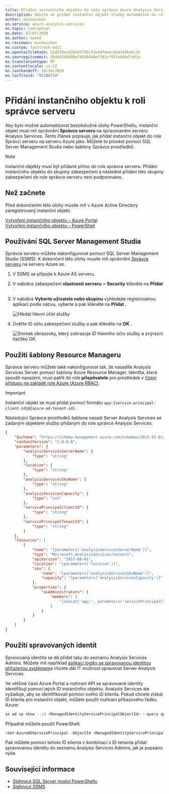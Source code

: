 ```yaml
---
title: Přidání instančního objektu do role správce Azure Analysis Services | Microsoft Docs
description: Naučte se přidat instanční objekt služby Automation do role správce serveru Azure Analysis Services.
author: minewiskan
ms.service: azure-analysis-services
ms.topic: conceptual
ms.date: 07/07/2020
ms.author: owend
ms.reviewer: minewiskan
ms.custom: fasttrack-edit
ms.openlocfilehash: b1d5f8ec628245756c53e4dfeeecdeb3a4bebc2e
ms.sourcegitcommit: 3bdeb546890a740384a8ef383cf915e84bd7e91e
ms.translationtype: MT
ms.contentlocale: cs-CZ
ms.lasthandoff: 10/30/2020
ms.locfileid: "93100724"
---
```

# <a name="add-a-service-principal-to-the-server-administrator-role"></a>Přidání instančního objektu k roli správce serveru 

 Aby bylo možné automatizovat bezobslužné úlohy PowerShellu, instanční objekt musí mít oprávnění **Správce serveru** na spravovaném serveru Analysis Services. Tento článek popisuje, jak přidat instanční objekt do role Správci serveru na serveru Azure jako. Můžete to provést pomocí SQL Server Management Studio nebo šablony Správce prostředků. 

> [!NOTE]
> Instanční objekty musí být přidané přímo do role správce serveru. Přidání instančního objektu do skupiny zabezpečení a následné přidání této skupiny zabezpečení do role správce serveru není podporováno. 

## <a name="before-you-begin"></a>Než začnete
Před dokončením této úlohy musíte mít v Azure Active Directory zaregistrovaný instanční objekt.

[Vytvoření instančního objektu – Azure Portal](../active-directory/develop/howto-create-service-principal-portal.md)   
[Vytvoření instančního objektu – PowerShell](../active-directory/develop/howto-authenticate-service-principal-powershell.md)

## <a name="using-sql-server-management-studio"></a>Používání SQL Server Management Studia

Správce serveru můžete nakonfigurovat pomocí SQL Server Management Studio (SSMS). K dokončení této úlohy musíte mít oprávnění [Správce serveru](analysis-services-server-admins.md) na serveru Azure as. 

1. V SSMS se připojte k Azure AS serveru.
2. V nabídce zabezpečení **vlastností serveru**  >  **Security** klikněte na **Přidat** .
3. V nabídce **Vyberte uživatele nebo skupinu** vyhledejte registrovanou aplikaci podle názvu, vyberte a pak klikněte na **Přidat** .

    ![Hledat hlavní účet služby](./media/analysis-services-addservprinc-admins/aas-add-sp-ssms-picker.png)

4. Ověřte ID účtu zabezpečení služby a pak klikněte na **OK** .
    
    ![Snímek obrazovky, který zobrazuje ID hlavního účtu služby a zvýrazní tlačítko OK.](./media/analysis-services-addservprinc-admins/aas-add-sp-ssms-add.png)

## <a name="using-a-resource-manager-template"></a>Použití šablony Resource Manageru

Správce serveru můžete také nakonfigurovat tak, že nasadíte Analysis Services Server pomocí šablony Azure Resource Manager. Identita, která spouští nasazení, musí patřit do role **přispěvatele** pro prostředek v [řízení přístupu na základě role Azure (Azure RBAC)](../role-based-access-control/overview.md).

> [!IMPORTANT]
> Instanční objekt se musí přidat pomocí formátu `app:{service-principal-client-id}@{azure-ad-tenant-id}` .

Následující Správce prostředků šablona nasadí Server Analysis Services se zadaným objektem služby přidaným do role správce Analysis Services:

```json
{
    "$schema": "https://schema.management.azure.com/schemas/2015-01-01/deploymentTemplate.json#",
    "contentVersion": "1.0.0.0",
    "parameters": {
        "analysisServicesServerName": {
            "type": "string"
        },
        "location": {
            "type": "string"
        },
        "analysisServicesSkuName": {
            "type": "string"
        },
        "analysisServicesCapacity": {
            "type": "int"
        },
        "servicePrincipalClientId": {
            "type": "string"
        },
        "servicePrincipalTenantId": {
            "type": "string"
        }
    },
    "resources": [
        {
            "name": "[parameters('analysisServicesServerName')]",
            "type": "Microsoft.AnalysisServices/servers",
            "apiVersion": "2017-08-01",
            "location": "[parameters('location')]",
            "sku": {
                "name": "[parameters('analysisServicesSkuName')]",
                "capacity": "[parameters('analysisServicesCapacity')]"
            },
            "properties": {
                "asAdministrators": {
                    "members": [
                        "[concat('app:', parameters('servicePrincipalClientId'), '@', parameters('servicePrincipalTenantId'))]"
                    ]
                }
            }
        }
    ]
}
```

## <a name="using-managed-identities"></a>Použití spravovaných identit

Spravovaná identita se dá přidat taky do seznamu Analysis Services Admins. Můžete mít například [aplikaci logiky se spravovanou identitou přiřazenou systémem](../logic-apps/create-managed-service-identity.md)a chcete dát IT možnost spravovat Server Analysis Services.

Ve většině částí Azure Portal a rozhraní API se spravované identity identifikují pomocí jejich ID instančního objektu. Analysis Services ale vyžaduje, aby se identifikovali pomocí svého ID klienta. Pokud chcete získat ID klienta pro instanční objekt, můžete použít rozhraní příkazového řádku Azure:

```bash
az ad sp show --id <ManagedIdentityServicePrincipalObjectId> --query appId -o tsv
```

Případně můžete použít PowerShell:

```powershell
(Get-AzureADServicePrincipal -ObjectId <ManagedIdentityServicePrincipalObjectId>).AppId
```

Pak můžete pomocí tohoto ID klienta v kombinaci s ID tenanta přidat spravovanou identitu do seznamu Analysis Services Admins, jak je popsáno výše.

## <a name="related-information"></a>Související informace

* [Stáhnout SQL Server modul PowerShellu](/sql/ssms/download-sql-server-ps-module)   
* [Stáhnout SSMS](/sql/ssms/download-sql-server-management-studio-ssms)